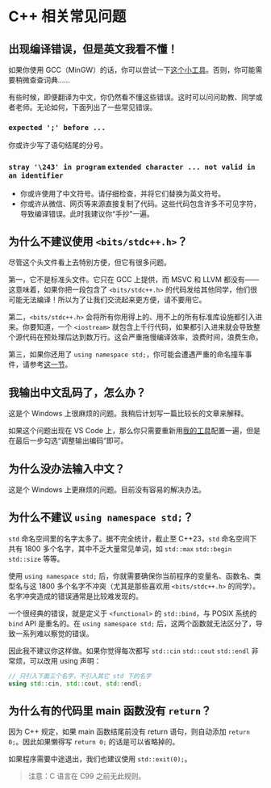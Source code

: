 # C++ 相关常见问题

## 出现编译错误，但是英文我看不懂！

如果你使用 GCC（MinGW）的话，你可以尝试一下[这个小工具](../app/translation)。否则，你可能需要稍微查查词典……

有些时候，即便翻译为中文，你仍然看不懂这些错误。这时可以问问助教、同学或者老师。无论如何，下面列出了一些常见错误。

### `expected ';' before ...`

你或许少写了语句结尾的分号。

### `stray '\243' in program` `extended character ... not valid in an identifier`

- 你或许使用了中文符号。请仔细检查，并将它们替换为英文符号。
- 你或许从微信、网页等来源直接复制了代码。这些代码包含许多不可见字符，导致编译错误。此时我建议你“手抄”一遍。

## 为什么不建议使用 `<bits/stdc++.h>`？

尽管这个头文件看上去特别方便，但它有很多问题。

第一，它不是标准头文件。它只在 GCC 上提供，而 MSVC 和 LLVM 都没有——这意味着，如果你把一段包含了 `<bits/stdc++.h>` 的代码发给其他同学，他们很可能无法编译！所以为了让我们交流起来更方便，请不要用它。

第二，`<bits/stdc++.h>` 会将所有你用得上的、用不上的所有标准库设施都引入进来。你要知道，一个 `<iostream>` 就包含上千行代码，如果都引入进来就会导致整个源代码在预处理后达到数万行。这会严重拖慢编译效率，浪费时间，浪费生命。

第三，如果你还用了 `using namespace std;`，你可能会遭遇严重的命名撞车事件，请参考[这一节](#为什么不建议-using-namespace-std)。

## 我输出中文乱码了，怎么办？

这是个 Windows 上很麻烦的问题。我稍后计划写一篇比较长的文章来解释。

如果这个问题出现在 VS Code 上，那么你只需要重新用[我的工具](https://v4.vscch.tk)配置一遍，但是在最后一步勾选“调整输出编码”即可。

## 为什么没办法输入中文？

这是个 Windows 上更麻烦的问题。目前没有容易的解决办法。

## 为什么不建议 `using namespace std;`？

`std` 命名空间里的名字太多了。据不完全统计，截止至 C++23，`std` 命名空间下共有 1800 多个名字，其中不乏大量常见单词，如 `std::max` `std::begin` `std::size` 等等。

使用 `using namespace std;` 后，你就需要确保你当前程序的变量名、函数名、类型名与这 1800 多个名字不冲突（尤其是那些喜欢用 `<bits/stdc++.h>` 的同学）。名字冲突造成的错误通常是比较难发现的。

一个很经典的错误，就是定义于 `<functional>` 的 `std::bind`，与 POSIX 系统的 `bind` API 是重名的。在 `using namespace std;` 后，这两个函数就无法区分了，导致一系列难以察觉的错误。

因此我不建议你这样做。如果你觉得每次都写 `std::cin` `std::cout` `std::endl` 非常烦，可以改用 using 声明：

```cpp
// 只引入下面三个名字，不引入其它 std 下的名字
using std::cin, std::cout, std::endl;
```

## 为什么有的代码里 main 函数没有 `return`？

因为 C++ 规定，如果 main 函数结尾前没有 return 语句，则自动添加 `return 0;`。因此如果懒得写 `return 0;` 的话是可以省略掉的。

如果程序需要中途退出，我们也建议使用 `std::exit(0);`。

> 注意：C 语言在 C99 之前无此规则。
